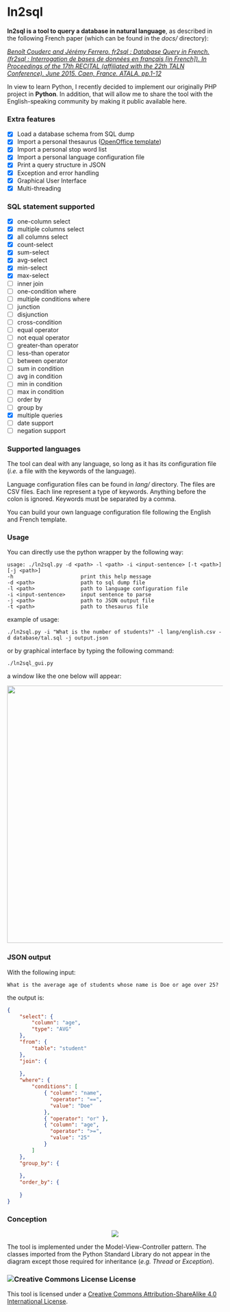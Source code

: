 # ln2sql

<b>ln2sql is a tool to query a database in natural language</b>, as described in the following French paper (which can be found in the <i>docs/</i> directory):

<i><a rel="license" href="https://www.researchgate.net/publication/278965118_fr2sql_Interrogation_de_bases_de_donnees_en_francais">Benoît Couderc and Jérémy Ferrero. fr2sql : Database Query in French. (fr2sql : Interrogation de bases de données en français [in French]). In Proceedings of the 17th RECITAL (affiliated with the 22th TALN Conference). June 2015. Caen, France. ATALA. pp.1-12 </a></i>

In view to learn Python, I recently decided to implement our originally PHP project in <b>Python</b>. In addition, that will allow me to share the tool with the English-speaking community by making it public available here.

### Extra features

- [X] Load a database schema from SQL dump
- [X] Import a personal thesaurus (<a rel="thesaurus" href="http://extensions.openoffice.org/en/search?f%5B0%5D=field_project_tags%3A157">OpenOffice template</a>)
- [X] Import a personal stop word list
- [X] Import a personal language configuration file
- [X] Print a query structure in JSON
- [X] Exception and error handling
- [X] Graphical User Interface
- [X] Multi-threading

### SQL statement supported

- [X] one-column select
- [X] multiple columns select
- [X] all columns select
- [X] count-select
- [X] sum-select
- [X] avg-select
- [X] min-select
- [X] max-select
- [ ] inner join
- [ ] one-condition where
- [ ] multiple conditions where
- [ ] junction
- [ ] disjunction
- [ ] cross-condition
- [ ] equal operator
- [ ] not equal operator
- [ ] greater-than operator
- [ ] less-than operator
- [ ] between operator
- [ ] sum in condition
- [ ] avg in condition
- [ ] min in condition
- [ ] max in condition
- [ ] order by
- [ ] group by
- [X] multiple queries
- [ ] date support
- [ ] negation support

### Supported languages

The tool can deal with any language, so long as it has its configuration file (<i>i.e.</i> a file with the keywords of the language).

Language configuration files can be found in <i>lang/</i> directory. The files are CSV files. Each line represent a type of keywords. Anything before the colon is ignored. Keywords must be separated by a comma. 

You can build your own language configuration file following the English and French template.

### Usage

You can directly use the python wrapper by the following way:
```
usage: ./ln2sql.py -d <path> -l <path> -i <input-sentence> [-t <path>] [-j <path>]
-h						print this help message
-d <path>				path to sql dump file
-l <path>				path to language configuration file
-i <input-sentence>		input sentence to parse
-j <path>				path to JSON output file
-t <path>				path to thesaurus file
```
example of usage:
```
./ln2sql.py -i "What is the number of students?" -l lang/english.csv -d database/tal.sql -j output.json
```
or by graphical interface by typing the following command:
```
./ln2sql_gui.py
```
a window like the one below will appear:
<p align="center"><img src="https://raw.githubusercontent.com/FerreroJeremy/ln2sql/master/docs/graphical_user_interface.png" width="600"></p>

### JSON output

With the following input:
```
What is the average age of students whose name is Doe or age over 25?
```
the output is:
```JSON
{
	"select": {
		"column": "age",
		"type": "AVG"
	},
	"from": {
		"table": "student"
	},
	"join": {
	
	},
	"where": {
		"conditions": [
			{ "column": "name",
			  "operator": "==",
			  "value": "Doe"
			},
			{ "operator": "or" },
			{ "column": "age",
			  "operator": ">=",
			  "value": "25"
			}
		]
	},
	"group_by": {
	
	},
	"order_by": {
	
	}
}
```
### Conception

<p align="center">
<img src="https://raw.githubusercontent.com/FerreroJeremy/ln2sql/master/docs/mvc_class_diagram.png">
</p>
The tool is implemented under the Model-View-Controller pattern. The classes imported from the Python Standard Library do not appear in the diagram except those required for inheritance (<i>e.g.</i> <i>Thread</i> or <i>Exception</i>).

<br/>

### <img alt="Creative Commons License" style="border-width:0" src="https://i.creativecommons.org/l/by-sa/4.0/88x31.png" /> License

This tool is licensed under a <a rel="license" href="http://creativecommons.org/licenses/by-sa/4.0/">Creative Commons Attribution-ShareAlike 4.0 International License</a>.
